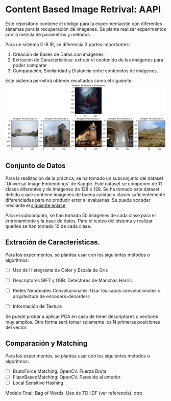 # Content Based Image Retrival: AAPI
Este repositorio contiene el código para la experimentación con diferentes
sistemas para la recuperación de imágenes. Se plante realizar experimentos 
con la mezcla de parámetros y métodos.

Para un sistema C-B IR, se diferencia 3 partes importantes:
1. Creación de Bases de Datos con imágenes.
2. Extración de Características: extraer el contenido de las imágenes para poder comparar
3. Comparación, Similaridad y Distancia entre contenidos de imágenes.

Este sistema permitirá obtener resultados como el siguiente:
![](docs/result_orb.png)

## Conjunto de Datos
Para la realización de la práctica, se ha tomado un subconjunto del dataset 'Universal Image Embeddings'
de Kaggle. Este dataset se componen de 11 clases diferentes y de imágenes de 128 x 128. Se ha tomado
este dataset debido a que contiene imágenes de buena calidad y clases suficientemente diferenciadas para 
no producir error al evaluarlas. Se puede acceder mediante el [siguiente enlace](https://www.kaggle.com/datasets/rhtsingh/google-universal-image-embeddings-128x128).

Para el subconjunto, se han tomado 50 imágenes de cada clase para el entrenamiento y la base de datos. 
Para el testeo del sistema y realizar queries se han tomado 10 de cada clase.

## Extración de Características.
Para los experimentos, se plantea usar con los siguientes métodos o algoritmos:

* [ ] Uso de Histograma de Color y Escala de Gris
* [ ] Descriptores SIFT y ORB. Detectores de Manchas Harris.
* [ ] Redes Neuronales Convolucionales: Usar las capas convolucionales o arquitectura de encoders-decorders
* [ ] Información de Textura


Se puede probar a aplicar PCA en caso de tener descriptores o vectores muy amplios. Otra forma será 
tomar solamente los N primeras posiciones del vector.

## Comparación y Matching
Para los experimentos, se plantea usar con los siguientes métodos o algoritmos:

* [ ] BrutoForce Matching: OpenCV. Fuerza Bruta
* [ ] FlaanBasedMatching: OpenCV. Parecido al anterior
* [ ] Local Sensitive Hashing

Modelo Final: Bag of Words, Uso de TD-IDF (ver referencia), otro


